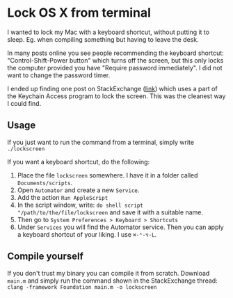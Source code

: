 # Lock OS X from terminal

I wanted to lock my Mac with a keyboard shortcut, without putting it to sleep. Eg. when compiling something but having to leave the desk. 

In many posts online you see people recommending the keyboard shortcut: "Control-Shift-Power button" which turns off the screen, but this only locks the computer provided you have "Require password immediately". I did not want to change the password timer.

I ended up finding one post on StackExchange ([link](https://apple.stackexchange.com/questions/80058/lock-screen-command-one-liner/123738#123738)) which uses a part of the Keychain Access program to lock the screen. This was the cleanest way I could find. 

## Usage
If you just want to run the command from a terminal, simply write ```./lockscreen```

If you want a keyboard shortcut, do the following: 

1. Place the file ```lockscreen``` somewhere. I have it in a folder called ```Documents/scripts```.
2. Open ```Automator``` and create a new ```Service```. 
3. Add the action ```Run AppleScript``` 
4. In the script window, write: ```do shell script "/path/to/the/file/lockscreen``` and save it with a suitable name.
5. Then go to ```System Preferences > Keyboard > Shortcuts```
6. Under ```Services``` you will find the Automator service. Then you can apply a keyboard shortcut of your liking. I use ```⌘-⌃-⌥-L```.

## Compile yourself
If you don't trust my binary you can compile it from scratch. Download ```main.m``` and simply run the command shown in the StackExchange thread: ```clang -framework Foundation main.m -o lockscreen```


